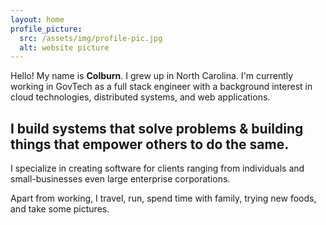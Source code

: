 ```yaml
---
layout: home
profile_picture:
  src: /assets/img/profile-pic.jpg
  alt: website picture
---
```


<p>
Hello! My name is <b>Colburn</b>. I grew up in North Carolina. I'm currently working in GovTech
as a full stack engineer with a background interest in cloud technologies, distributed systems, and web applications.
</p>
<h2><b>I build systems that solve problems & building things that empower
others to do the same.</b></h2>
<p>
I specialize in creating software for clients ranging from individuals and small-businesses even
large enterprise corporations.
</p>

<p>
Apart from working, I travel, run, spend time with family, trying new foods, and take some pictures.
</p>
